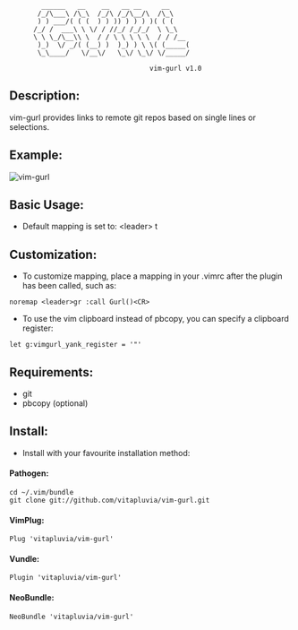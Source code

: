 
                                                     
            ______   __    __   __ __     __         
           /_/\___\ /\_\  /_/\ /_/\__/\  /\_\        
           ) ) ___/( ( (  ) ) )) ) ) ) )( ( (        
          /_/ /  ___\ \ \/ / //_/ /_/_/  \ \_\       
          \ \ \_/\__\\ \  / / \ \ \ \ \  / / /__     
           )_)  \/ _/( (__) )  )_) ) \ \( (_____(    
           \_\____/   \/__\/   \_\/ \_\/ \/_____/    
                                                     
                                       vim-gurl v1.0 
                                                     

## Description:
vim-gurl provides links to remote git repos based on single lines or selections.

## Example:
![vim-gurl](https://cloud.githubusercontent.com/assets/2328639/8764290/c564331a-2d83-11e5-9026-99aae1dee585.gif)

## Basic Usage:
  - Default mapping is set to: \<leader\> t

## Customization:
  - To customize mapping, place a mapping in your .vimrc after the plugin has been called, such as:

  ```
  noremap <leader>gr :call Gurl()<CR>
  ```

  - To use the vim clipboard instead of pbcopy, you can specify a clipboard register:

  ```
  let g:vimgurl_yank_register = '"'
  ```

## Requirements:
  - git
  - pbcopy (optional)

## Install:
  - Install with your favourite installation method:

  #### Pathogen:

  ```
  cd ~/.vim/bundle
  git clone git://github.com/vitapluvia/vim-gurl.git
  ```

  #### VimPlug:

  ```
  Plug 'vitapluvia/vim-gurl'
  ```

  #### Vundle:
  ```
  Plugin 'vitapluvia/vim-gurl'
  ```
  
  #### NeoBundle:
  
  ```
  NeoBundle 'vitapluvia/vim-gurl'
  ```
